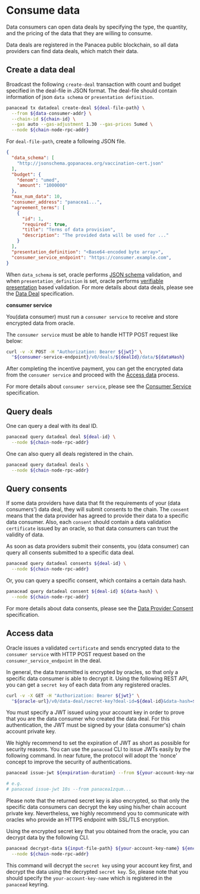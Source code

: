 # Consume data

Data consumers can open data deals by specifying the type, the quantity, and the pricing of the data that they are willing to consume. 

Data deals are registered in the Panacea public blockchain, so all data providers can find data deals, which match their data.


## Create a data deal

Broadcast the following `create-deal` transaction with count and budget specified in the deal-file in JSON format.
The deal-file should contain information of json `data schema` or `presentation definition`.

```bash
panacead tx datadeal create-deal ${deal-file-path} \
  --from ${data-consumer-addr} \
  --chain-id ${chain-id} \
  --gas auto --gas-adjustment 1.30 --gas-prices 5umed \
  --node ${chain-node-rpc-addr}
```

For `deal-file-path`, create a following JSON file.
```json
{
  "data_schema": [
    "http://jsonschema.gopanacea.org/vaccination-cert.json"
  ],
  "budget": {
    "denom": "umed",
    "amount": "1000000"
  },
  "max_num_data": 10,
  "consumer_address": "panacea1...",
  "agreement_terms": [
    {
      "id": 1,
      "required": true,
      "title": "Terms of data provision",
      "description": "The provided data will be used for ..."
    }
  ],
  "presentation_definition": "<Base64-encoded byte array>",
  "consumer_service_endpoint": "https://consumer.example.com",
}
```
When `data_schema` is set, oracle performs [JSON schema](https://json-schema.org/) validation, and when `presentation_definition` is set, oracle performs [verifiable presentation](https://www.w3.org/TR/vc-data-model/#presentations-0) based validation.
For more details about data deals, please see the [Data Deal](../../3-protocol-devs/1-dep-specs/2-data-deal.md) specification.

**consumer service**

You(data consumer) must run a `consumer service` to receive and store encrypted data from oracle.

The `consumer service` must be able to handle HTTP POST request like below:
```bash
curl -v -X POST -H "Authorization: Bearer ${jwt}" \
  "${consumer-service-endpoint}/v0/deals/${dealId}/data/${dataHash}
```
After completing the incentive payment, you can get the encrypted data from the `consumer service` and proceed with the [Access data](#access-data) process.

For more details about `consumer service`, please see the [Consumer Service](../../3-protocol-devs/1-dep-specs/5-consumer-service.md) specification.

## Query deals

One can query a deal with its deal ID.
```bash
panacead query datadeal deal ${deal-id} \
  --node ${chain-node-rpc-addr}
```
One can also query all deals registered in the chain.
```bash
panacead query datadeal deals \
  --node ${chain-node-rpc-addr}
```


## Query consents

If some data providers have data that fit the requirements of your (data consumers') data deal, they will submit consents to the chain.
The `consent` means that the data provider has agreed to provide their data to a specific data consumer.
Also, each `consent` should contain a data validation `certificate` issued by an oracle, so that data consumers can trust the validity of data.

As soon as data providers submit their consents, you (data consumer) can query all consents submitted to a specific data deal.
```bash
panacead query datadeal consents ${deal-id} \
  --node ${chain-node-rpc-addr}
```
Or, you can query a specific consent, which contains a certain data hash.
```bash
panacead query datadeal consent ${deal-id} ${data-hash} \
  --node ${chain-node-rpc-addr}
```

For more details about data consents, please see the [Data Provider Consent](../../3-protocol-devs/1-dep-specs/3-data-provider-consent.md) specification.


## Access data

Oracle issues a validated `certificate` and sends encrypted data to the `consumer service` with HTTP POST request based on the `consumer_service_endpoint` in the deal.

In general, the data transmitted is encrypted by oracles, so that only a specific data consumer is able to decrypt it.
Using the following REST API, you can get a `secret key` of each data from any registered oracles.
```bash
curl -v -X GET -H "Authorization: Bearer ${jwt}" \
  "${oracle-url}/v0/data-deal/secret-key?deal-id=${deal-id}&data-hash=${data-hash}"
```
You must specify a JWT issued using your account key in order to prove that you are the data consumer who created the data deal.
For this authentication, the JWT must be signed by your (data consumer's) chain account private key.

We highly recommend to set the expiration of JWT as short as possible for security reasons.
You can use the `panacead` CLI to issue JWTs easily by the following command.
In near future, the protocol will adopt the 'nonce' concept to improve the security of authentications.
```bash
panacead issue-jwt ${expiration-duration} --from ${your-account-key-name}

# e.g.
# panacead issue-jwt 10s --from panacea1zqum...
```

Please note that the returned secret key is also encrypted, so that only the specific data consumers can decrypt the key using his/her chain account private key.
Nevertheless, we highly recommend you to communicate with oracles who provide an HTTPS endpoint with SSL/TLS encryption.

Using the encrypted secret key that you obtained from the oracle, you can decrypt data by the following CLI.
```bash
panacead decrypt-data ${input-file-path} ${your-account-key-name} ${encrypted-secret-key} \
  --node ${chain-node-rpc-addr}
```
This command will decrypt the `secret key` using your account key first, and decrypt the data using the decrypted `secret key`.
So, please note that you should specify the `your-account-key-name` which is registered in the `panacead` keyring.
